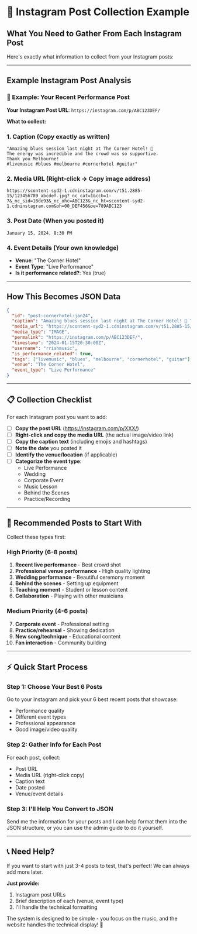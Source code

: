 # 📸 Instagram Post Collection Example

## What You Need to Gather From Each Instagram Post

Here's exactly what information to collect from your Instagram posts:

---

## Example Instagram Post Analysis

### 🎸 Example: Your Recent Performance Post

**Your Instagram Post URL**: `https://instagram.com/p/ABC123DEF/`

**What to collect:**

### 1. **Caption** (Copy exactly as written)
```
"Amazing blues session last night at The Corner Hotel! 🎸 
The energy was incredible and the crowd was so supportive. 
Thank you Melbourne! 
#livemusic #blues #melbourne #cornerhotel #guitar"
```

### 2. **Media URL** (Right-click → Copy image address)
```
https://scontent-syd2-1.cdninstagram.com/v/t51.2885-15/123456789_abcdef.jpg?_nc_cat=1&ccb=1-7&_nc_sid=18de93&_nc_ohc=ABC123&_nc_ht=scontent-syd2-1.cdninstagram.com&oh=00_DEF456&oe=789ABC123
```

### 3. **Post Date** (When you posted it)
```
January 15, 2024, 8:30 PM
```

### 4. **Event Details** (Your own knowledge)
- **Venue**: "The Corner Hotel"
- **Event Type**: "Live Performance" 
- **Is it performance related?**: Yes (true)

---

## How This Becomes JSON Data

```json
{
  "id": "post-cornerhotel-jan24",
  "caption": "Amazing blues session last night at The Corner Hotel! 🎸 The energy was incredible and the crowd was so supportive. Thank you Melbourne! #livemusic #blues #melbourne #cornerhotel #guitar",
  "media_url": "https://scontent-syd2-1.cdninstagram.com/v/t51.2885-15/123456789_abcdef.jpg?_nc_cat=1&ccb=1-7&_nc_sid=18de93&_nc_ohc=ABC123&_nc_ht=scontent-syd2-1.cdninstagram.com&oh=00_DEF456&oe=789ABC123",
  "media_type": "IMAGE",
  "permalink": "https://instagram.com/p/ABC123DEF/",
  "timestamp": "2024-01-15T20:30:00Z",
  "username": "rrishmusic",
  "is_performance_related": true,
  "tags": ["livemusic", "blues", "melbourne", "cornerhotel", "guitar"],
  "venue": "The Corner Hotel",
  "event_type": "Live Performance"
}
```

---

## 📋 Collection Checklist

For each Instagram post you want to add:

- [ ] **Copy the post URL** (https://instagram.com/p/XXX/)
- [ ] **Right-click and copy the media URL** (the actual image/video link)
- [ ] **Copy the caption text** (including emojis and hashtags)
- [ ] **Note the date** you posted it
- [ ] **Identify the venue/location** (if applicable)
- [ ] **Categorize the event type**:
  - Live Performance
  - Wedding
  - Corporate Event
  - Music Lesson
  - Behind the Scenes
  - Practice/Recording

---

## 🎯 Recommended Posts to Start With

Collect these types first:

### High Priority (6-8 posts)
1. **Recent live performance** - Best crowd shot
2. **Professional venue performance** - High quality lighting
3. **Wedding performance** - Beautiful ceremony moment  
4. **Behind the scenes** - Setting up equipment
5. **Teaching moment** - Student or lesson content
6. **Collaboration** - Playing with other musicians

### Medium Priority (4-6 posts)
7. **Corporate event** - Professional setting
8. **Practice/rehearsal** - Showing dedication
9. **New song/technique** - Educational content
10. **Fan interaction** - Community building

---

## ⚡ Quick Start Process

### Step 1: Choose Your Best 6 Posts
Go to your Instagram and pick your 6 best recent posts that showcase:
- Performance quality
- Different event types  
- Professional appearance
- Good image/video quality

### Step 2: Gather Info for Each Post
For each post, collect:
- Post URL
- Media URL (right-click copy)
- Caption text
- Date posted
- Venue/event details

### Step 3: I'll Help You Convert to JSON
Send me the information for your posts and I can help format them into the JSON structure, or you can use the admin guide to do it yourself.

---

## 📞 Need Help?

If you want to start with just 3-4 posts to test, that's perfect! We can always add more later.

**Just provide:**
1. Instagram post URLs 
2. Brief description of each (venue, event type)
3. I'll handle the technical formatting

The system is designed to be simple - you focus on the music, and the website handles the technical display! 🎵